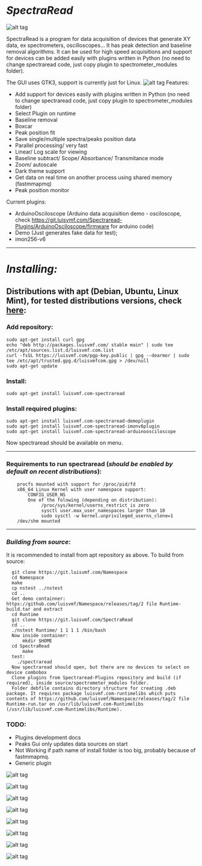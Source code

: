 # ***SpectraRead***
![alt tag](https://img.shields.io/badge/build-pass-green.svg)

SpectraRead is a program for data acquisition of devices that generate XY data, ex spectrometers, oscilloscopes... It has peak detection and baseline removal algorithms. It can be used for high speed acquisitions and support for devices can be added easily with plugins written in Python (no need to change spectraread code, just copy plugin to spectrometer_modules folder).

The GUI uses GTK3, support is currently just for Linux.
![alt tag](https://raw.githubusercontent.com/luisvmf/SpectraRead/master/Screenshots/main.png)
Features:
- Add support for devices easily  with plugins written in Python (no need to change spectraread code, just copy plugin to spectrometer_modules folder)
- Select Plugin on runtime
- Baseline removal
- Boxcar
- Peak position fit
- Save single/multiple spectra/peaks position data
- Parallel processing/ very fast
- Linear/ Log scale for viewing
- Baseline subtract/ Scope/ Absorbance/ Transmitance mode
- Zoom/ autoscale
- Dark theme support
- Get data on real time on another process using shared memory (fastmmapmq)
- Peak position monitor

Current plugins:
- ArduinoOsciloscope (Arduino data acquisition demo - osciloscope, check https://git.luisvmf.com/Spectraread-Plugins/ArduinoOsciloscope/firmware for arduino code)
- Demo (Just generates fake data for test);
- imon256-v6
___
# ***Installing:***

## Distributions with apt (Debian, Ubuntu, Linux Mint), for tested distributions versions, check [here](https://packages.luisvmf.com/versions.html):
### Add repository:

	sudo apt-get install curl gpg
	echo "deb http://packages.luisvmf.com/ stable main" | sudo tee /etc/apt/sources.list.d/luisvmf.com.list
	curl -fsSL https://luisvmf.com/pgp-key.public | gpg --dearmor | sudo tee /etc/apt/trusted.gpg.d/luisvmfcom.gpg > /dev/null
	sudo apt-get update
### Install:

	sudo apt-get install luisvmf.com-spectraread 

### Install required plugins:

    sudo apt-get install luisvmf.com-spectraread-demoplugin
    sudo apt-get install luisvmf.com-spectraread-imonv6plugin
    sudo apt-get install luisvmf.com-spectraread-arduinoosciloscope
Now spectraread should be available on menu.

___

### Requirements to run spectraread (***should be enabled by default on recent distributions***):

        procfs mounted with support for /proc/pid/fd
        x86_64 Linux Kernel with user namespace support:
            CONFIG_USER_NS
            One of the folowing (depending on distribution):
                 /proc/sys/kernel/userns_restrict is zero
                 sysctl user.max_user_namespaces larger than 10
                 sudo sysctl -w kernel.unprivileged_userns_clone=1
        /dev/shm mounted


___

### ***Building from source***:
It is recommended to install from apt repository as above. To build from source:

      git clone https://git.luisvmf.com/Namespace
      cd Namespace
      make
      cp nstest ../nstest
      cd ..
      Get demo containner: https://github.com/luisvmf/Namespace/releases/tag/2 file Runtime-build.tar and extract
      cd Runtime
      git clone https://git.luisvmf.com/SpectraRead
      cd ..
      ./nstest Runtime/ 1 1 1 1 /bin/bash
      Now inside container:
          mkdir $HOME
	  cd SpectraRead
          make
      test:
        ./spectraread
      Now spectraread should open, but there are no devices to select on device combobox
      Clone plugins from Spectraread-Plugins repository and build (if required), inside source/spectrometer_modules folder.
      Folder debfile contains directory structure for creating .deb package. It requires package luisvmf.com-runtimelibs which puts contents of https://github.com/luisvmf/Namespace/releases/tag/2 file Runtime-run.tar on /usr/lib/luisvmf.com-Runtimelibs (/usr/lib/luisvmf.com-Runtimelibs/Runtime).

### TODO:
- Plugins development docs
- Peaks Gui only updates data sources on start
- Not Working if path name of install folder is too big, probably because of fastmmapmq.
- Generic plugin


![alt tag](https://raw.githubusercontent.com/luisvmf/SpectraRead/master/Screenshots/main.png)

![alt tag](https://raw.githubusercontent.com/luisvmf/SpectraRead/master/Screenshots/log-scale.png)

![alt tag](https://raw.githubusercontent.com/luisvmf/SpectraRead/master/Screenshots/help.png)

![alt tag](https://raw.githubusercontent.com/luisvmf/SpectraRead/master/Screenshots/dark-theme.png)

![alt tag](https://raw.githubusercontent.com/luisvmf/SpectraRead/master/Screenshots/peaksgui.png)

![alt tag](https://raw.githubusercontent.com/luisvmf/SpectraRead/master/Screenshots/save1.png)


![alt tag](https://raw.githubusercontent.com/luisvmf/SpectraRead/master/Screenshots/save2.png)


![alt tag](https://raw.githubusercontent.com/luisvmf/SpectraRead/master/Screenshots/save3.png)
